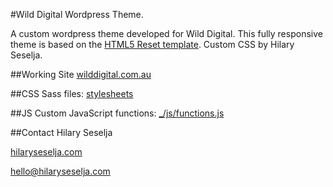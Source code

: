 #Wild Digital Wordpress Theme.

A custom wordpress theme developed for Wild Digital. This fully responsive theme is based on the [HTML5 Reset template](https://github.com/murtaugh/HTML5-Reset). Custom CSS by Hilary Seselja.

##Working Site
[wilddigital.com.au](http://wilddigital.com.au)

##CSS
Sass files: [stylesheets](https://github.com/blue-baron/wild-digital-theme/tree/master/stylesheets)

##JS
Custom JavaScript functions: [_/js/functions.js](https://github.com/blue-baron/wild-digital-theme/blob/master/_/js/functions.js)

##Contact
Hilary Seselja

[hilaryseselja.com](http://www.hilaryseselja.com)

[hello@hilaryseselja.com](mailto:hello@hilaryseselja.com)
